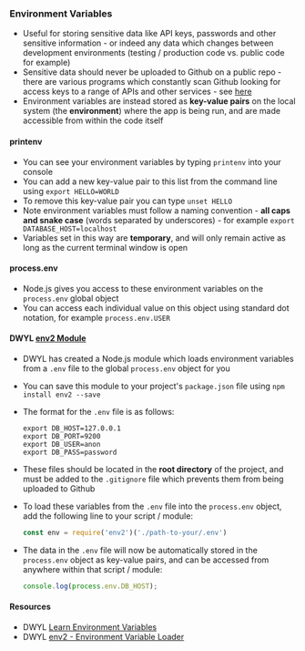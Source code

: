 ### Environment Variables
- Useful for storing sensitive data like API keys, passwords and other sensitive information - or indeed any data which changes between development environments (testing / production code vs. public code for example)
- Sensitive data should never be uploaded to Github on a public repo - there are various programs which constantly scan Github looking for access keys to a range of APIs and other services - see [here](https://gitleaks.com/)
- Environment variables are instead stored as **key-value pairs** on the local system (the **environment**) where the app is being run, and are made accessible from within the code itself

#### printenv
- You can see your environment variables by typing `printenv` into your console
- You can add a new key-value pair to this list from the command line using `export HELLO=WORLD`
- To remove this key-value pair you can type `unset HELLO`
- Note environment variables must follow a naming convention - **all caps and snake case** (words separated by underscores) - for example `export DATABASE_HOST=localhost`
- Variables set in this way are **temporary**, and will only remain active as long as the current terminal window is open

#### process.env
- Node.js gives you access to these environment variables on the `process.env` global object
- You can access each individual value on this object using standard dot notation, for example `process.env.USER`

#### DWYL [env2 Module](https://github.com/dwyl/env2)
- DWYL has created a Node.js module which loads environment variables from a `.env` file to the global `process.env` object for you
- You can save this module to your project's `package.json` file using `npm install env2 --save`
- The format for the `.env` file is as follows:

  ```
  export DB_HOST=127.0.0.1
  export DB_PORT=9200
  export DB_USER=anon
  export DB_PASS=password
  ```

- These files should be located in the **root directory** of the project, and must be added to the `.gitignore` file which prevents them from being uploaded to Github
- To load these variables from the `.env` file into the `process.env` object, add the following line to your script / module:

  ```js
  const env = require('env2')('./path-to-your/.env')
  ```

- The data in the `.env` file will now be automatically stored in the `process.env` object as key-value pairs, and can be accessed from anywhere within that script / module:

  ```js
  console.log(process.env.DB_HOST);
  ```

#### Resources
- DWYL [Learn Environment Variables](https://github.com/dwyl/learn-environment-variables)
- DWYL [env2 - Environment Variable Loader](https://github.com/dwyl/env2)

